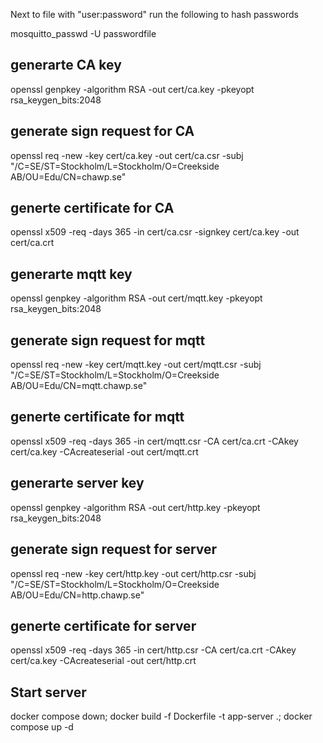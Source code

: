 
Next to file with "user:password" run the following to hash passwords

mosquitto_passwd -U passwordfile


## generarte CA key
openssl genpkey -algorithm RSA -out cert/ca.key -pkeyopt rsa_keygen_bits:2048


## generate sign request for CA
openssl req -new -key cert/ca.key -out cert/ca.csr -subj "/C=SE/ST=Stockholm/L=Stockholm/O=Creekside AB/OU=Edu/CN=chawp.se"

## generte certificate for CA
openssl x509 -req -days 365 -in cert/ca.csr -signkey cert/ca.key -out cert/ca.crt


## generarte mqtt key
openssl genpkey -algorithm RSA -out cert/mqtt.key -pkeyopt rsa_keygen_bits:2048

## generate sign request for mqtt
openssl req -new -key cert/mqtt.key -out cert/mqtt.csr -subj "/C=SE/ST=Stockholm/L=Stockholm/O=Creekside AB/OU=Edu/CN=mqtt.chawp.se"

## generte certificate for mqtt
openssl x509 -req -days 365 -in cert/mqtt.csr -CA cert/ca.crt -CAkey cert/ca.key -CAcreateserial -out cert/mqtt.crt


## generarte server key
openssl genpkey -algorithm RSA -out cert/http.key -pkeyopt rsa_keygen_bits:2048

## generate sign request for server
openssl req -new -key cert/http.key -out cert/http.csr -subj "/C=SE/ST=Stockholm/L=Stockholm/O=Creekside AB/OU=Edu/CN=http.chawp.se"

## generte certificate for server
openssl x509 -req -days 365 -in cert/http.csr -CA cert/ca.crt -CAkey cert/ca.key -CAcreateserial -out cert/http.crt


## Start server
docker compose down; docker build -f Dockerfile -t app-server .; docker compose up -d